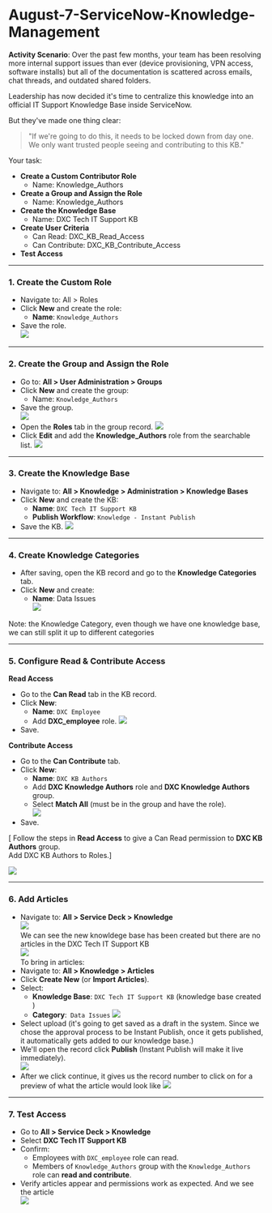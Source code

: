 # August-7-ServiceNow-Knowledge-Management

**Activity Scenario**:
Over the past few months, your team has been resolving more internal support issues than ever (device provisioning, VPN access, software installs) but all of the documentation is scattered across emails, chat threads, and outdated shared folders. <br>

Leadership has now decided it's time to centralize this knowledge into an official IT Support Knowledge Base inside ServiceNow. <br>

But they've made one thing clear: <br>
>"If we're going to do this, it needs to be locked down from day one. We only want trusted people seeing and contributing to this KB."

Your task:

- **Create a Custom Contributor Role** <br>
    - Name: Knowledge_Authors
- **Create a Group and Assign the Role** <br>
    - Name: Knowledge_Authors
- **Create the Knowledge Base**
    - Name: DXC Tech IT Support KB
- **Create User Criteria**
    - Can Read: DXC_KB_Read_Access
    - Can Contribute: DXC_KB_Contribute_Access
- **Test Access**

---
### 1. Create the Custom Role
- Navigate to: All > Roles
- Click **New** and create the role: <br>
    - **Name**: `Knowledge_Authors`
- Save the role. <br>
![](https://github.com/CodeWithLuwam/August-7-ServiceNow-Knowledge-Management/blob/main/Images/DXC%20Knowledge%20Authors%20Role.png?raw=true)

---
### 2. Create the Group and Assign the Role
- Go to: **All > User Administration > Groups**
- Click **New** and create the group:
    - Name: `Knowledge_Authors`
- Save the group. <br>
![](https://github.com/CodeWithLuwam/August-7-ServiceNow-Knowledge-Management/blob/main/Images/DXC%20Knowledge%20Authors%20Group.png?raw=true)
- Open the **Roles** tab in the group record.
![](https://github.com/CodeWithLuwam/August-7-ServiceNow-Knowledge-Management/blob/main/Images/Edit%20Roles%20tab%20in%20the%20Authors%20Group%20.png?raw=true)
- Click **Edit** and add the **Knowledge_Authors** role from the searchable list.
![](https://github.com/CodeWithLuwam/August-7-ServiceNow-Knowledge-Management/blob/main/Images/Group%20Role%20Edit%20Members.png?raw=true)
  
---

### 3. Create the Knowledge Base
- Navigate to: **All > Knowledge > Administration > Knowledge Bases**
- Click **New** and create the KB:
    - **Name**: `DXC Tech IT Support KB`
    - **Publish Workflow**: `Knowledge - Instant Publish`
- Save the KB.
![](https://github.com/CodeWithLuwam/August-7-ServiceNow-Knowledge-Management/blob/main/Images/Knowledge%20Base.png?raw=true)

---

### 4. Create Knowledge Categories
- After saving, open the KB record and go to the **Knowledge Categories** tab.
- Click **New** and create:
    - **Name**: Data Issues <br>
![](https://github.com/CodeWithLuwam/August-7-ServiceNow-Knowledge-Management/blob/main/Images/Knowledge%20Category%20-%20Data%20Issues.png?raw=true)


Note: the Knowledge Category, even though we have one knowledge base, we can still split it up to different categories

---

### 5. Configure Read & Contribute Access
**Read Access** <br>
- Go to the **Can Read** tab in the KB record. <br>
- Click **New**:<br>
    - **Name**: `DXC Employee`
    - Add **DXC_employee** role.
 ![](https://github.com/CodeWithLuwam/August-7-ServiceNow-Knowledge-Management/blob/main/Images/User%20Criteria%20New%20Record.png?raw=true)
- Save. <br>

**Contribute Access** <br>
- Go to the **Can Contribute** tab.
- Click **New**: <br>
    - **Name**: `DXC KB Authors` <br>
    - Add **DXC Knowledge Authors** role and **DXC Knowledge Authors** group. <br>
    - Select **Match All** (must be in the group and have the role). <br>
![](https://github.com/CodeWithLuwam/August-7-ServiceNow-Knowledge-Management/blob/main/Images/User%20Criteria%20Can%20Contribute.png?raw=true)
- Save.

[ Follow the steps in **Read Access** to give a Can Read permission to **DXC KB Authors** group. <br>
Add DXC KB Authors to Roles.]  <br> 

![](https://github.com/CodeWithLuwam/August-7-ServiceNow-Knowledge-Management/blob/main/Images/DXC%20KB%20Authors%20Can%20Read%20User%20Criteria.png?raw=true)

---

### 6. Add Articles
- Navigate to: **All > Service Deck > Knowledge** <br>
![](https://github.com/CodeWithLuwam/August-7-ServiceNow-Knowledge-Management/blob/main/Images/Home%20Knowledge%20.png?raw=true) <br>
We can see the new knowldege base has been created but there are no articles in the DXC Tech IT Support KB <br>
![](https://github.com/CodeWithLuwam/August-7-ServiceNow-Knowledge-Management/blob/main/Images/DXC%20Tech%20IT%20Support%20KB.png?raw=true) <br>
To bring in articles:
- Navigate to: **All > Knowledge > Articles**
- Click **Create New** (or **Import Articles**).
- Select: <br>
  - **Knowledge Base**: `DXC Tech IT Support KB` (knowledge base created )
  - **Category**:` Data Issues`
![](https://github.com/CodeWithLuwam/August-7-ServiceNow-Knowledge-Management/blob/main/Images/Import%20Article.png?raw=true)
- Select upload (it's going to get saved as a draft in the system. Since we chose the approval process to be Instant Publish, once it gets published, it automatically gets added to our knowledge base.)
- We'll open the record click **Publish** (Instant Publish will make it live immediately).<br>
![](https://github.com/CodeWithLuwam/August-7-ServiceNow-Knowledge-Management/blob/main/Images/Publish%20Knowledge%20Record.png?raw=true)
- After we click continue, it gives us the record number to click on for a preview of what the article would look like
  ![](https://github.com/CodeWithLuwam/August-7-ServiceNow-Knowledge-Management/blob/main/Images/Preview%20of%20Article.png?raw=true)

---

### 7. Test Access
- Go to **All > Service Deck > Knowledge** <br>
- Select **DXC Tech IT Support KB** <br>
- Confirm: <br>
    - Employees with `DXC_employee` role can read.
    - Members of `Knowledge_Authors` group with the `Knowledge_Authors` role can **read and contribute**. <br>
- Verify articles appear and permissions work as expected.
And we see the article <br>
![](https://github.com/CodeWithLuwam/August-7-ServiceNow-Knowledge-Management/blob/main/Images/Published%20Article.png?raw=true)




  


